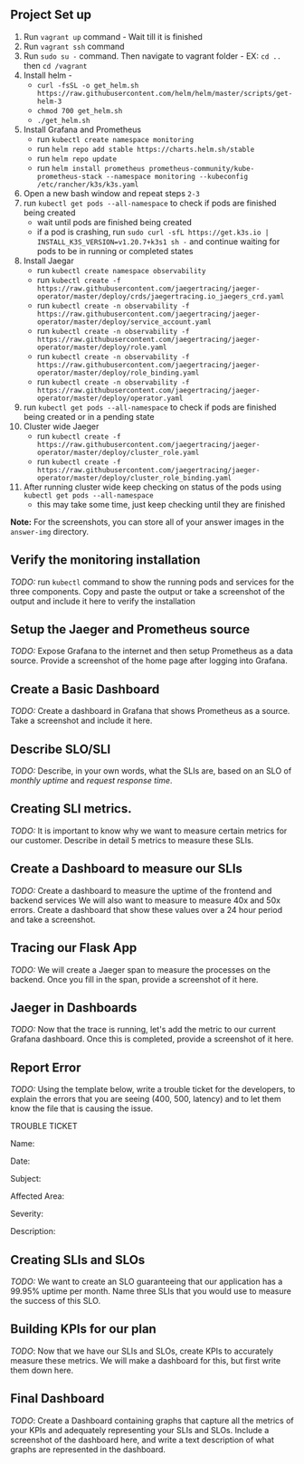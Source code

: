 ## Project Set up

1. Run `vagrant up` command - Wait till it is finished
2. Run `vagrant ssh` command
3. Run `sudo su -` command. Then navigate to vagrant folder - EX: `cd ..` then `cd /vagrant`
4. Install helm - 
    - `curl -fsSL -o get_helm.sh https://raw.githubusercontent.com/helm/helm/master/scripts/get-helm-3`
    - `chmod 700 get_helm.sh`
    - `./get_helm.sh`
5. Install Grafana and Prometheus
    - run `kubectl create namespace monitoring`
    - run `helm repo add stable https://charts.helm.sh/stable`
    - run `helm repo update`
    - run `helm install prometheus prometheus-community/kube-prometheus-stack --namespace monitoring --kubeconfig /etc/rancher/k3s/k3s.yaml`
6. Open a new bash window and repeat steps `2-3`
7. run `kubectl get pods --all-namespace` to check if pods are finished being created
    - wait until pods are finished being created
    - if a pod is crashing, run `sudo curl -sfL https://get.k3s.io | INSTALL_K3S_VERSION=v1.20.7+k3s1 sh -` and continue waiting for pods to be in running or completed states
8. Install Jaegar
    - run `kubectl create namespace observability`
    - run `kubectl create -f https://raw.githubusercontent.com/jaegertracing/jaeger-operator/master/deploy/crds/jaegertracing.io_jaegers_crd.yaml`
    - run `kubectl create -n observability -f https://raw.githubusercontent.com/jaegertracing/jaeger-operator/master/deploy/service_account.yaml`
    - run `kubectl create -n observability -f https://raw.githubusercontent.com/jaegertracing/jaeger-operator/master/deploy/role.yaml`
    - run `kubectl create -n observability -f https://raw.githubusercontent.com/jaegertracing/jaeger-operator/master/deploy/role_binding.yaml`
    - run `kubectl create -n observability -f https://raw.githubusercontent.com/jaegertracing/jaeger-operator/master/deploy/operator.yaml`
9. run `kubectl get pods --all-namespace` to check if pods are finished being created or in a pending state
10. Cluster wide Jaeger
    - run `kubectl create -f https://raw.githubusercontent.com/jaegertracing/jaeger-operator/master/deploy/cluster_role.yaml`
    - run `kubectl create -f https://raw.githubusercontent.com/jaegertracing/jaeger-operator/master/deploy/cluster_role_binding.yaml`
11. After running cluster wide keep checking on status of the pods using `kubectl get pods --all-namespace`
    - this may take some time, just keep checking until they are finished

**Note:** For the screenshots, you can store all of your answer images in the `answer-img` directory.

## Verify the monitoring installation

*TODO:* run `kubectl` command to show the running pods and services for the three components. Copy and paste the output or take a screenshot of the output and include it here to verify the installation

## Setup the Jaeger and Prometheus source
*TODO:* Expose Grafana to the internet and then setup Prometheus as a data source. Provide a screenshot of the home page after logging into Grafana.

## Create a Basic Dashboard
*TODO:* Create a dashboard in Grafana that shows Prometheus as a source. Take a screenshot and include it here.

## Describe SLO/SLI
*TODO:* Describe, in your own words, what the SLIs are, based on an SLO of *monthly uptime* and *request response time*.

## Creating SLI metrics.
*TODO:* It is important to know why we want to measure certain metrics for our customer. Describe in detail 5 metrics to measure these SLIs. 

## Create a Dashboard to measure our SLIs
*TODO:* Create a dashboard to measure the uptime of the frontend and backend services We will also want to measure to measure 40x and 50x errors. Create a dashboard that show these values over a 24 hour period and take a screenshot.

## Tracing our Flask App
*TODO:*  We will create a Jaeger span to measure the processes on the backend. Once you fill in the span, provide a screenshot of it here.

## Jaeger in Dashboards
*TODO:* Now that the trace is running, let's add the metric to our current Grafana dashboard. Once this is completed, provide a screenshot of it here.

## Report Error
*TODO:* Using the template below, write a trouble ticket for the developers, to explain the errors that you are seeing (400, 500, latency) and to let them know the file that is causing the issue.

TROUBLE TICKET

Name:

Date:

Subject:

Affected Area:

Severity:

Description:


## Creating SLIs and SLOs
*TODO:* We want to create an SLO guaranteeing that our application has a 99.95% uptime per month. Name three SLIs that you would use to measure the success of this SLO.

## Building KPIs for our plan
*TODO*: Now that we have our SLIs and SLOs, create KPIs to accurately measure these metrics. We will make a dashboard for this, but first write them down here.

## Final Dashboard
*TODO*: Create a Dashboard containing graphs that capture all the metrics of your KPIs and adequately representing your SLIs and SLOs. Include a screenshot of the dashboard here, and write a text description of what graphs are represented in the dashboard.  
